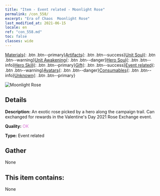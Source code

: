 ```yaml
---
title: "Item - Event related - Moonlight Rose"
permalink: /con_558/
excerpt: "Era of Chaos  Moonlight Rose"
last_modified_at: 2021-06-15
locale: en
ref: "con_558.md"
toc: false
classes: wide
---
```

 [Materials](/Items/){: .btn .btn--primary}[Artifacts](/Items/Artifacts/){: .btn .btn--success}[Unit Soul](/Items/UnitSoul/){: .btn .btn--warning}[Unit Awakening](/Items/UnitAwakening/){: .btn .btn--danger}[Hero Soul](/Items/HeroSoul/){: .btn .btn--info}[Hero Skill](/Items/HeroSkill/){: .btn .btn--primary}[Gift](/Items/Gift/){: .btn .btn--success}[Event related](/Items/Events/){: .btn .btn--warning}[Avatars](/Items/Avatars/){: .btn .btn--danger}[Consumables](/Items/Consumables/){: .btn .btn--info}[Unknown](/Items/Unknown/){: .btn .btn--primary}

 ![Moonlight Rose](/images/t/i_3059.png)

## Details
 **Description:** An exotic rose picked by a hero along the campaign trail. Can exchanged for rewards in the Valentine's Day 2021 Rose Exchange event.

 **Quality:** <span style="color: #DA70D6">OK</span>

 **Type:** Event related

## Gather

  None

## This item contains:

  None

